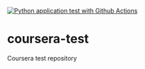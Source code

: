 [![Python application test with Github Actions](https://github.com/dliseren/coursera-test/actions/workflows/testing-ci.yml/badge.svg)](https://github.com/dliseren/coursera-test/actions/workflows/testing-ci.yml)

# coursera-test
Coursera test repository
